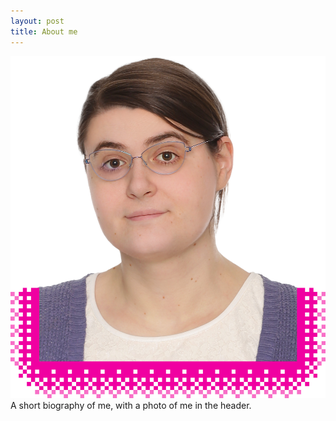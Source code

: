 ```yaml
---
layout: post
title: About me
---
```


<picture>
  <source srcset="assets/images/portrait.webp">
  <img
    id="portrait"
    src="assets/images/portrait.jpg"
    alt="My portrait photo." >
</picture>
A short biography of me, with a photo of me in the header.
